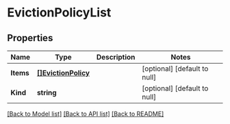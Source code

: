 # EvictionPolicyList

## Properties
Name | Type | Description | Notes
------------ | ------------- | ------------- | -------------
**Items** | [**[]EvictionPolicy**](evictionPolicy.md) |  | [optional] [default to null]
**Kind** | **string** |  | [optional] [default to null]

[[Back to Model list]](../README.md#documentation-for-models) [[Back to API list]](../README.md#documentation-for-api-endpoints) [[Back to README]](../README.md)


